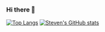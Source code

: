 ### Hi there 👋

<!--
**shdblowers/shdblowers** is a ✨ _special_ ✨ repository because its `README.md` (this file) appears on your GitHub profile.

Here are some ideas to get you started:

- 🔭 I’m currently working on ...
- 🌱 I’m currently learning ...
- 👯 I’m looking to collaborate on ...
- 🤔 I’m looking for help with ...
- 💬 Ask me about ...
- 📫 How to reach me: ...
- 😄 Pronouns: ...
- ⚡ Fun fact: ...
-->

[![Top Langs](https://github-readme-stats.vercel.app/api/top-langs/?username=shdblowers)](https://github.com/shdblowers/github-readme-stats)
[![Steven's GitHub stats](https://github-readme-stats.vercel.app/api?username=shdblowers)](https://github.com/shdblowers/github-readme-stats)
